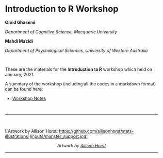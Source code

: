

# Introduction to R Workshop

**Omid Ghasemi**

*Department of Cognitive Science, Macquarie University*

**Mahdi Mazidi**

*Department of Psychological Sciences, University of Western Australia*




<br>

These are the materials for the **Introduction to R** workshop which held on January, 2021.

A summary of the workshop (including all the codes in a markdown format) can be found here:

- [Workshop Notes](https://omidghasemi21.github.io/introduction_to_R_workshop/scripts/workshop_notes.html)

<br>
<hr>
<br>

![Artwork by Allison Horst: https://github.com/allisonhorst/stats-illustrations](inputs/monster_support.jpg)

<center>

*Artwork by [Allison Horst](https://github.com/allisonhorst/stats-illustrations)*

</center>
<hr>


